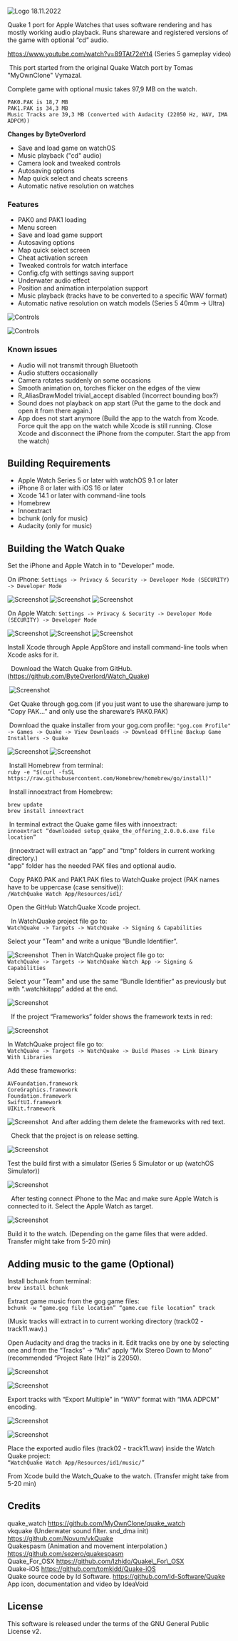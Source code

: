![Logo](https://github.com/ByteOverlord/Watch_Quake/raw/main/README_images/Watch_Quake_Logo_00.png)
18.11.2022

Quake 1 port for Apple Watches that uses software rendering and has mostly working audio playback. Runs shareware and registered versions of the game with optional “cd” audio.

<https://www.youtube.com/watch?v=89TAt72eYt4> (Series 5 gameplay video)

 This port started from the original Quake Watch port by Tomas "MyOwnClone" Vymazal.
 
Complete game with optional music takes 97,9 MB on the watch.

```
PAK0.PAK is 18,7 MB
PAK1.PAK is 34,3 MB
Music Tracks are 39,3 MB (converted with Audacity (22050 Hz, WAV, IMA ADPCM))

```

**Changes by ByteOverlord**

* Save and load game on watchOS
* Music playback ("cd" audio)
* Camera look and tweaked controls
* Autosaving options
* Map quick select and cheats screens
* Automatic native resolution on watches  

### Features

* PAK0 and PAK1 loading
* Menu screen
* Save and load game support
* Autosaving options
* Map quick select screen
* Cheat activation screen
* Tweaked controls for watch interface
* Config.cfg with settings saving support
* Underwater audio effect
* Position and animation interpolation support
* Music playback (tracks have to be converted to a specific WAV format)
* Automatic native resolution on watch models (Series 5 40mm -> Ultra)

![Controls](https://github.com/ByteOverlord/Watch_Quake/raw/main/README_images/Menu_Controls.png)

![Controls](https://github.com/ByteOverlord/Watch_Quake/raw/main/README_images/In_Game_Controls.png)


### Known issues

* Audio will not transmit through Bluetooth
* Audio stutters occasionally
* Camera rotates suddenly on some occasions
* Smooth animation on, torches flicker on the edges of the view
* R_AliasDrawModel trivial_accept disabled (Incorrect bounding box?)
* Sound does not playback on app start (Put the game to the dock and open it from there again.)
* App does not start anymore (Build the app to the watch from Xcode. Force quit the app on the watch while Xcode is still running. Close Xcode and disconnect the iPhone from the computer. Start the app from the watch) 

## Building Requirements

* Apple Watch Series 5 or later with watchOS 9.1 or later
* iPhone 8 or later with iOS 16 or later
* Xcode 14.1 or later with command-line tools
* Homebrew
* Innoextract
* bchunk (only for music)
* Audacity (only for music)


## Building the Watch Quake

Set the iPhone and Apple Watch in to "Developer" mode.

On iPhone:
`Settings -> Privacy & Security -> Developer Mode (SECURITY) -> Developer Mode`

![Screenshot](https://github.com/ByteOverlord/Watch_Quake/raw/main/README_images/Game_Install_Guide_00_A.png)
![Screenshot](https://github.com/ByteOverlord/Watch_Quake/raw/main/README_images/Game_Install_Guide_00_B.png)
![Screenshot](https://github.com/ByteOverlord/Watch_Quake/raw/main/README_images/Game_Install_Guide_00_C.png)

On Apple Watch:
`Settings -> Privacy & Security -> Developer Mode (SECURITY) -> Developer Mode`

![Screenshot](https://github.com/ByteOverlord/Watch_Quake/raw/main/README_images/Game_Install_Guide_00_D.png)
![Screenshot](https://github.com/ByteOverlord/Watch_Quake/raw/main/README_images/Game_Install_Guide_00_E.png)
![Screenshot](https://github.com/ByteOverlord/Watch_Quake/raw/main/README_images/Game_Install_Guide_00_F.png)

Install Xcode through Apple AppStore and install command-line tools when Xcode asks for it.

  Download the Watch Quake from GitHub. (<https://github.com/ByteOverlord/Watch_Quake>)

 ![Screenshot](https://github.com/ByteOverlord/Watch_Quake/raw/main/README_images/Game_Install_Guide_00.png)

 Get Quake through gog.com (if you just want to use the shareware jump to “Copy PAK...” and only use the shareware’s PAK0.PAK)

 Download the quake installer from your gog.com profile:
`"gog.com Profile" -> Games -> Quake -> View Downloads -> Download Offline Backup Game Installers -> Quake`

![Screenshot](https://github.com/ByteOverlord/Watch_Quake/raw/main/README_images/Game_Install_Guide_01.png) ![Screenshot](https://github.com/ByteOverlord/Watch_Quake/raw/main/README_images/Game_Install_Guide_02.png)

 Install Homebrew from terminal:   
`ruby -e "$(curl -fsSL https://raw.githubusercontent.com/Homebrew/homebrew/go/install)"`
	
 Install innoextract from Homebrew:

```
brew update
brew install innoextract
```

 In terminal extract the Quake game files with innoextract:   
`innoextract “downloaded setup_quake_the_offering_2.0.0.6.exe file location”`

 (innoextract will extract an “app” and "tmp" folders in current working directory.)	
"app" folder has the needed PAK files and optional audio.

 Copy PAK0.PAK and PAK1.PAK files to WatchQuake project (PAK names have to be uppercase (case sensitive)):   
`/WatchQuake Watch App/Resources/id1/`


Open the GitHub WatchQuake Xcode project.

 
In WatchQuake project file go to:		
`WatchQuake -> Targets -> WatchQuake -> Signing & Capabilities`

Select your "Team" and write a unique “Bundle Identifier”.


![Screenshot](https://github.com/ByteOverlord/Watch_Quake/raw/main/README_images/Game_Install_Guide_03.png)
 Then in WatchQuake project file go to:		
`WatchQuake -> Targets -> WatchQuake Watch App -> Signing & Capabilities`

Select your "Team" and use the same “Bundle Identifier” as previously but with “.watchkitapp” added at the end.


![Screenshot](https://github.com/ByteOverlord/Watch_Quake/raw/main/README_images/Game_Install_Guide_04.png)

  If the project “Frameworks” folder shows the framework texts in red:


![Screenshot](https://github.com/ByteOverlord/Watch_Quake/raw/main/README_images/Game_Install_Guide_05A.png)
	
In WatchQuake project file go to:		
`WatchQuake -> Targets -> WatchQuake -> Build Phases -> Link Binary With Libraries`


Add these frameworks:

```
AVFoundation.framework
CoreGraphics.framework
Foundation.framework
SwiftUI.framework
UIKit.framework
```


![Screenshot](https://github.com/ByteOverlord/Watch_Quake/raw/main/README_images/Game_Install_Guide_05B.png)
 And after adding them delete the frameworks with red text.

  Check that the project is on release setting.


![Screenshot](https://github.com/ByteOverlord/Watch_Quake/raw/main/README_images/Game_Install_Guide_06.png)


Test the build first with a simulator (Series 5 Simulator or up (watchOS Simulator))


![Screenshot](https://github.com/ByteOverlord/Watch_Quake/raw/main/README_images/Game_Install_Guide_06A.png)


  After testing connect iPhone to the Mac and make sure Apple Watch is connected to it. Select the Apple Watch as target.


![Screenshot](https://github.com/ByteOverlord/Watch_Quake/raw/main/README_images/Game_Install_Guide_07.png)

Build it to the watch. (Depending on the game files that were added. Transfer might take from 5-20 min) 

## Adding music to the game (Optional)

Install bchunk from terminal:	
`brew install bchunk`


Extract game music from the gog game files:  
`bchunk -w “game.gog file location” “game.cue file location” track`


(Music tracks will extract in to current working directory (track02 - track11.wav).)


Open Audacity and drag the tracks in it. Edit tracks one by one by selecting one and from the “Tracks” -> “Mix” apply “Mix Stereo Down to Mono” (recommended “Project Rate (Hz)” is 22050).


![Screenshot](https://github.com/ByteOverlord/Watch_Quake/raw/main/README_images/Music_Install_Guide_00.png)

![Screenshot](https://github.com/ByteOverlord/Watch_Quake/raw/main/README_images/Music_Install_Guide_01.png)


Export tracks with “Export Multiple” in “WAV” format with “IMA ADPCM” encoding.


![Screenshot](https://github.com/ByteOverlord/Watch_Quake/raw/main/README_images/Music_Install_Guide_02.png)

![Screenshot](https://github.com/ByteOverlord/Watch_Quake/raw/main/README_images/Music_Install_Guide_03.png)


Place the exported audio files (track02 - track11.wav) inside the Watch Quake project:   
`“WatchQuake Watch App/Resources/id1/music/”`


From Xcode build the Watch_Quake to the watch. (Transfer might take from 5-20 min)

## Credits

quake\_watch <https://github.com/MyOwnClone/quake_watch>  
vkquake (Underwater sound filter. snd_dma init) <https://github.com/Novum/vkQuake>  
Quakespasm (Animation and movement interpolation.) <https://github.com/sezero/quakespasm>  
Quake\_For\_OSX <https://github.com/Izhido/Quake\_For\_OSX>  
Quake-iOS <https://github.com/tomkidd/Quake-iOS>  
Quake source code by Id Software. <https://github.com/id-Software/Quake>  
App icon, documentation and video by IdeaVoid


## License
This software is released under the terms of the GNU General Public License v2.
